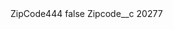 <?xml version="1.0" encoding="UTF-8"?>
<CustomMetadata xmlns="http://soap.sforce.com/2006/04/metadata" xmlns:xsi="http://www.w3.org/2001/XMLSchema-instance" xmlns:xsd="http://www.w3.org/2001/XMLSchema">
    <label>ZipCode444</label>
    <protected>false</protected>
    <values>
        <field>Zipcode__c</field>
        <value xsi:type="xsd:string">20277</value>
    </values>
</CustomMetadata>
